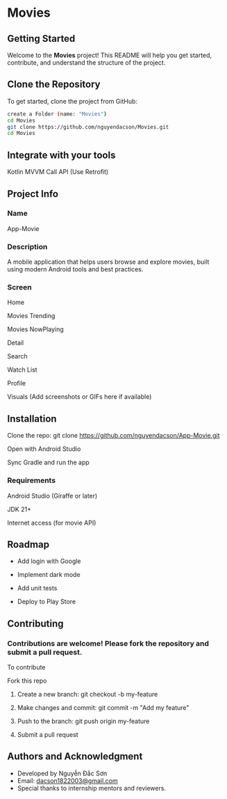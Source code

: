 # Movies

## Getting Started

Welcome to the **Movies** project! This README will help you get started, contribute, and understand the structure of the project.

## Clone the Repository

To get started, clone the project from GitHub:

```bash
create a Folder (name: "Movies")
cd Movies
git clone https://github.com/nguyendacson/Movies.git
cd Movies
```

## Integrate with your tools
Kotlin 
MVVM
Call API (Use Retrofit)

## Project Info
### Name
App-Movie

### Description
A mobile application that helps users browse and explore movies, built using modern Android tools and best practices.

### Screen
Home

Movies Trending

Movies NowPlaying

Detail

Search

Watch List

Profile

Visuals
(Add screenshots or GIFs here if available)

## Installation
Clone the repo: git clone https://github.com/nguyendacson/App-Movie.git

Open with Android Studio

Sync Gradle and run the app

### Requirements
Android Studio (Giraffe or later)

JDK 21+

Internet access (for movie API)

## Roadmap
* Add login with Google

* Implement dark mode

* Add unit tests

* Deploy to Play Store

## Contributing
### Contributions are welcome! Please fork the repository and submit a pull request.

To contribute

Fork this repo

1. Create a new branch: git checkout -b my-feature

2. Make changes and commit: git commit -m "Add my feature"

3. Push to the branch: git push origin my-feature

4. Submit a pull request

## Authors and Acknowledgment
* Developed by Nguyễn Đắc Sơn   
* Email: dacson1822003@gmail.com 
* Special thanks to internship mentors and reviewers.